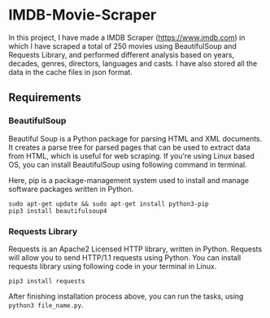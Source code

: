 # IMDB-Movie-Scraper

In this project, I have made a IMDB Scraper (https://www.imdb.com) in which I have scraped a total of 250 movies using BeautifulSoup and Requests Library, and performed different analysis based on years, decades, genres, directors, languages and casts. 
I have also stored all the data in the cache files in json format.

## Requirements

### BeautifulSoup

Beautiful Soup is a Python package for parsing HTML and XML documents. It creates a parse tree for parsed pages that can be used to extract data from HTML, which is useful for web scraping. If you're using Linux based OS, you can install BeautifulSoup using following command in terminal.

Here, pip is a package-management system used to install and manage software packages written in Python.

```
sudo apt-get update && sudo apt-get install python3-pip
pip3 install beautifulsoup4
```

### Requests Library

Requests is an Apache2 Licensed HTTP library, written in Python. Requests will allow you to send HTTP/1.1 requests using Python.
You can install requests library using following code in your terminal in Linux.

`pip3 install requests`

After finishing installation process above, you can run the tasks, using `python3 file_name.py`.